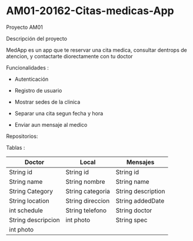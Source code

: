 # AM01-20162-Citas-medicas-App

Proyecto AM01

Descripción del proyecto

MedApp es un app que te reservar una cita medica, consultar dentrops de atencion, y contactarte diorectamente con tu doctor

Funcionalidades :

- Autenticación

- Registro de usuario

- Mostrar sedes de la clinica

- Separar una cita segun fecha y hora

- Enviar aun mensaje al medico


Repositorios:

Tablas : 

Doctor | Local  | Mensajes  
------------ | ------------- | -------------
String id | String id | String id 
String name | String nombre | String name
String Category | String categoria | String description
String location | String direccion | String addedDate
int schedule | String telefono|String doctor
|String descripcion|int photo|String spec
int photo|
